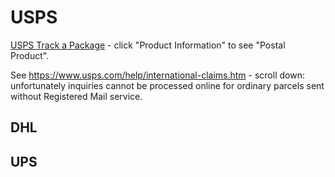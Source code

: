 # USPS

[USPS Track a Package](https://tools.usps.com/go/TrackConfirmAction_input) - click "Product Information" to see "Postal Product".

See https://www.usps.com/help/international-claims.htm - scroll down: unfortunately inquiries cannot be processed online for ordinary parcels sent without Registered Mail service.

## DHL

## UPS
